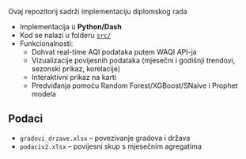 Ovaj repozitorij sadrži implementaciju diplomskog rada 
- Implementacija u **Python/Dash**  
- Kod se nalazi u folderu [`src/`](./src)  
- Funkcionalnosti:
  - Dohvat real-time AQI podataka putem WAQI API-ja
  - Vizualizacije povijesnih podataka (mjesečni i godišnji trendovi, sezonski prikaz, korelacije)
  - Interaktivni prikaz na karti
  - Predviđanja pomoću Random Forest/XGBoost/SNaive i Prophet modela

## Podaci
- `gradovi_drzave.xlsx` – povezivanje gradova i država
- `podaciv2.xlsx` – povijesni skup s mjesečnim agregatima

